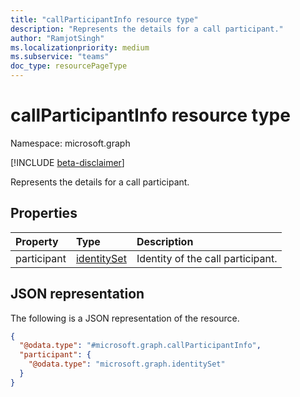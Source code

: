 ```yaml
---
title: "callParticipantInfo resource type"
description: "Represents the details for a call participant."
author: "RamjotSingh"
ms.localizationpriority: medium
ms.subservice: "teams"
doc_type: resourcePageType
---
```


# callParticipantInfo resource type

Namespace: microsoft.graph

[!INCLUDE [beta-disclaimer](../../includes/beta-disclaimer.md)]

Represents the details for a call participant.

## Properties
|Property|Type|Description|
|:---|:---|:---|
|participant|[identitySet](../resources/identityset.md)|Identity of the call participant.|

## JSON representation
The following is a JSON representation of the resource.
<!-- {
  "blockType": "resource",
  "@odata.type": "microsoft.graph.callParticipantInfo"
}
-->
``` json
{
  "@odata.type": "#microsoft.graph.callParticipantInfo",
  "participant": {
    "@odata.type": "microsoft.graph.identitySet"
  }
}
```

